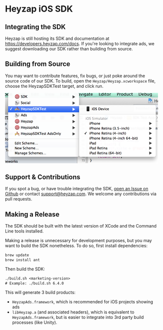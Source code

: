 Heyzap iOS SDK
==============

Integrating the SDK
-------------------
Heyzap is still hosting its SDK and documentation at https://developers.heyzap.com/docs. If you're looking to integrate ads, we suggest downloading our SDK rather than building from source.


Building from Source
--------------------
You may want to contribute features, fix bugs, or just poke around the source code of our SDK. To build, open the `Heyzap/Heyzap.xcworkspace` file, choose the HeyzapSDKTest target, and click run.

<img src="/DocumentationImages/chooseTarget.png" alt="Choose Target">

Support & Contributions
-----------------------
If you spot a bug, or have trouble integrating the SDK, [open an Issue on Github](https://github.com/Heyzap/ios-sdk/issues) or contact support@heyzap.com. We welcome any contributions via pull requests.

Making a Release
----------------

The SDK should be built with the latest version of XCode and the Command Line tools installed.

Making a release is unnecessary for development purposes, but you may want to build the SDK nonetheless. To do so, first install dependencies:

```
brew update
brew install ant
```
Then build the SDK:
```
./build.sh <marketing-version>
# Example: ./build.sh 6.4.0
```
This will generate 3 build products:

* `HeyzapAds.framework`, which is recommended for iOS projects showing ads
* `libHeyzap.a` (and associated headers), which is equivalent to `HeyzapAds.framework`, but is easier to integrate into 3rd party build processes (like Unity).

